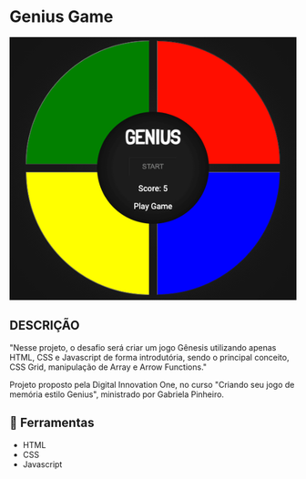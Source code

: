 # Genius Game

![alt](./images/genius.png)


## DESCRIÇÃO

"Nesse projeto, o desafio será criar um jogo Gênesis utilizando apenas HTML, CSS e Javascript de forma introdutória, sendo o principal conceito, CSS Grid, manipulação de Array e Arrow Functions."

Projeto proposto pela Digital Innovation One, no curso "Criando seu jogo de memória estilo Genius", ministrado por Gabriela Pinheiro.

## 🚀 Ferramentas

- HTML
- CSS
- Javascript
